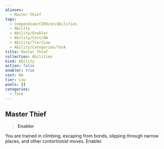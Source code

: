```yaml
---
aliases:
  - Master Thief
tags:
  - Compendium/CSRD/en/Abilities
  - Ability
  - Ability/Enabler
  - Ability/Cost/NA
  - Ability/Tier/Low
  - Ability/Categories/Task
title: Master Thief
collection: Abilities
kind: Ability
action: false
enabler: true
cost: NA
tier: Low
pools: []
categories:
  - Task
---
```

## Master Thief    
>**Enabler**  
    
You are trained in climbing, escaping from bonds, slipping through narrow places, and other contortionist moves. Enabler.